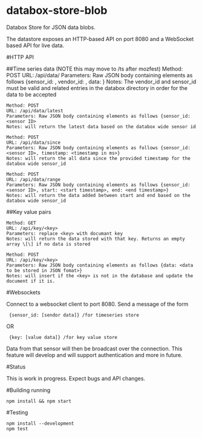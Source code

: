 # databox-store-blob

Databox Store for JSON data blobs. 

The datastore exposes an HTTP-based API on port 8080 and a WebSocket based API for live data.

#HTTP API

##Time series data (NOTE this may move to /ts after mozfest)
    Method: POST
    URL: /api/data/
    Parameters: Raw JSON body containing elements as follows {sensor_id: <sensor ID>, vendor_id: <vendor ID>, data: <json blob to store>}
    Notes: The vendor_id and sensor_id must be valid and related entries in the databox directory in order for the data to be accepted
    
    Method: POST
    URL: /api/data/latest
    Parameters: Raw JSON body containing elements as follows {sensor_id: <sensor ID>
    Notes: will return the latest data based on the databox wide sensor id
    
    Method: POST
    URL: /api/data/since
    Parameters: Raw JSON body containing elements as follows {sensor_id: <sensor ID>, timestamp: <timestamp in ms>}
    Notes: will return the all data since the provided timestamp for the databox wide sensor_id
    
    Method: POST
    URL: /api/data/range
    Parameters: Raw JSON body containing elements as follows {sensor_id: <sensor ID>, start: <start timestamp>, end: <end timestamp>}
    Notes: will return the data added between start and end based on the databox wide sensor_id

##Key value pairs

    Method: GET
    URL: /api/key/<key>
    Parameters: replace <key> with documant key 
    Notes: will return the data stored with that key. Returns an empty array \[\] if no data is stored

    Method: POST
    URL: /api/key/<key>
    Parameters: Raw JSON body containing elements as follows {data: <data to be stored in JSON fomat>}
    Notes: will insert if the <key> is not in the database and update the document if it is.


#Websockets 

Connect to a websocket client to port 8080. Send a message of the form 

     {sensor_id: [sendor data]} /for timeseries store
     
OR
     
     {key: [value data]} /for key value store
     
Data from that sensor will then be broadcast over the connection. This feature will develop and will support authentication and more in future.

#Status

This is work in progress. Expect bugs and API changes.

#Building running

    npm install && npm start

#Testing

    npm install --development 
    npm test
